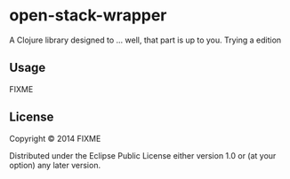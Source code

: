 # open-stack-wrapper

A Clojure library designed to ... well, that part is up to you.
Trying a edition
## Usage

FIXME

## License

Copyright © 2014 FIXME

Distributed under the Eclipse Public License either version 1.0 or (at
your option) any later version.
